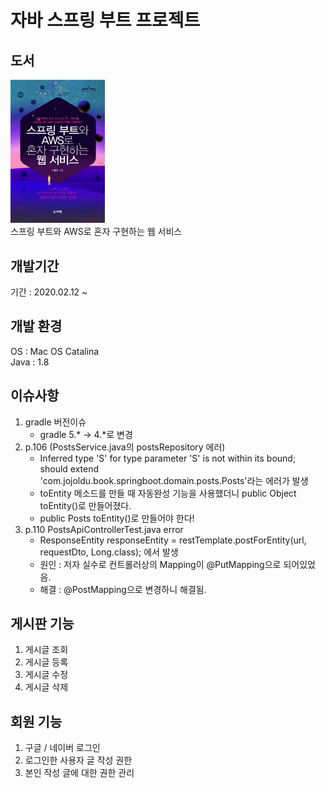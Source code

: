 # 자바 스프링 부트 프로젝트

## 도서
<img src="./readme/book.jpeg" width="30%" alt="스프링 부트와 AWS로 혼자 구현하는 웹 서비스"></img><br/>
스프링 부트와 AWS로 혼자 구현하는 웹 서비스

## 개발기간   
기간 : 2020.02.12 ~ 

## 개발 환경
OS : Mac OS Catalina   
Java : 1.8

## 이슈사항
1. gradle 버전이슈
    - gradle 5.* -> 4.*로 변경
2. p.106 (PostsService.java의 postsRepository 에러)
    - Inferred type 'S' for type parameter 'S' is not within its bound; should extend       
    'com.jojoldu.book.springboot.domain.posts.Posts'라는 에러가 발생
    - toEntity 메소드를 만들 때 자동완성 기능을 사용했더니 public Object toEntity()로 만들어졌다.
    - public Posts toEntity()로 만들어야 한다!
3. p.110 PostsApiControllerTest.java error
    - ResponseEntity<Long> responseEntity = restTemplate.postForEntity(url, requestDto, Long.class); 에서 발생
    - 원인 : 저자 실수로 컨트롤러상의 Mapping이 @PutMapping으로 되어있었음.
    - 해결 : @PostMapping으로 변경하니 해결됨.

## 게시판 기능
1. 게시글 조회
2. 게시글 등록
3. 게시글 수정
4. 게시글 삭제

## 회원 기능
1. 구글 / 네이버 로그인
2. 로그인한 사용자 글 작성 권한
3. 본인 작성 글에 대한 권한 관리

